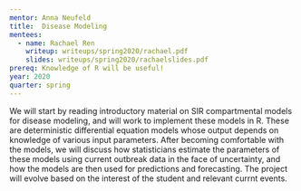 ```yaml
---
mentor: Anna Neufeld
title:  Disease Modeling
mentees:
  - name: Rachael Ren
    writeup: writeups/spring2020/rachael.pdf
    slides: writeups/spring2020/rachaelslides.pdf
prereq: Knowledge of R will be useful!
year: 2020
quarter: spring
---
```

We will start by reading introductory material on SIR compartmental models for disease modeling, and will work to implement these models in R. These are deterministic differential equation models whose output depends on knowledge of various input parameters. After becoming comfortable with the models, we will discuss how statisticians estimate the parameters of these models using current outbreak data in the face of uncertainty, and how the models are then used for predictions and forecasting. The project will evolve based on the interest of the student and relevant currnt events.